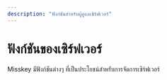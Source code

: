 ```yaml
---
description: "ฟังก์ชันสำหรับผู้ดูแลเซิร์ฟเวอร์"
---
```


# ฟังก์ชันของเซิร์ฟเวอร์

Misskey มีฟังก์ชันต่างๆ ที่เป็นประโยชน์สำหรับการจัดการเซิร์ฟเวอร์

<MkIndex :sort="(a, b) => ข.ชื่อ - ก.ชื่อ"></MkIndex>
